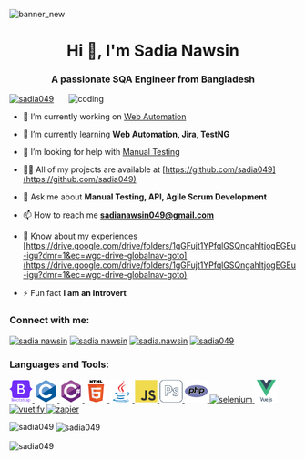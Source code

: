 
![banner_new](https://github.com/user-attachments/assets/43c7fce5-e957-4355-87c9-cd92c97f7404)
<h1 align="center">Hi 👋, I'm Sadia Nawsin</h1>
<h3 align="center">A passionate SQA Engineer from Bangladesh</h3>
<img src= "https://cdnl.iconscout.com/lottie/premium/preview/girl-developer-developed-code-animation-download-in-lottie-json-gif-static-svg-file-formats--html-logo-web-software-development-services-pack-people-animations-5861979.png?f=webp" align="right" width="400" alt="coding">

<p align="left"> <a href="https://github.com/ryo-ma/github-profile-trophy"><img src="https://github-profile-trophy.vercel.app/?username=sadia049" alt="sadia049" /></a> </p>

- 🔭 I’m currently working on [Web Automation](https://github.com/sadia049/Web-automation)

- 🌱 I’m currently learning **Web Automation, Jira, TestNG**

- 🤝 I’m looking for help with [Manual Testing](https://github.com/sadia049/Manual-Testing-Project)

- 👨‍💻 All of my projects are available at [https://github.com/sadia049](https://github.com/sadia049)

- 💬 Ask me about **Manual Testing, API, Agile Scrum Development**

- 📫 How to reach me **sadianawsin049@gmail.com**

- 📄 Know about my experiences [https://drive.google.com/drive/folders/1gGFujt1YPfqlGSQngahltjogEGEu-igu?dmr=1&ec=wgc-drive-globalnav-goto](https://drive.google.com/drive/folders/1gGFujt1YPfqlGSQngahltjogEGEu-igu?dmr=1&ec=wgc-drive-globalnav-goto)

- ⚡ Fun fact **I am an Introvert**

<h3 align="left">Connect with me:</h3>
<p align="left">
<a href="https://linkedin.com/in/sadia nawsin" target="blank"><img align="center" src="https://raw.githubusercontent.com/rahuldkjain/github-profile-readme-generator/master/src/images/icons/Social/linked-in-alt.svg" alt="sadia nawsin" height="30" width="40" /></a>
<a href="https://fb.com/sadia nawsin" target="blank"><img align="center" src="https://raw.githubusercontent.com/rahuldkjain/github-profile-readme-generator/master/src/images/icons/Social/facebook.svg" alt="sadia nawsin" height="30" width="40" /></a>
<a href="https://instagram.com/sadia.nawsin" target="blank"><img align="center" src="https://raw.githubusercontent.com/rahuldkjain/github-profile-readme-generator/master/src/images/icons/Social/instagram.svg" alt="sadia.nawsin" height="30" width="40" /></a>
<a href="https://www.hackerrank.com/sadia049" target="blank"><img align="center" src="https://raw.githubusercontent.com/rahuldkjain/github-profile-readme-generator/master/src/images/icons/Social/hackerrank.svg" alt="sadia049" height="30" width="40" /></a>
</p>

<h3 align="left">Languages and Tools:</h3>
<p align="left"> <a href="https://getbootstrap.com" target="_blank" rel="noreferrer"> <img src="https://raw.githubusercontent.com/devicons/devicon/master/icons/bootstrap/bootstrap-plain-wordmark.svg" alt="bootstrap" width="40" height="40"/> </a> <a href="https://www.cprogramming.com/" target="_blank" rel="noreferrer"> <img src="https://raw.githubusercontent.com/devicons/devicon/master/icons/c/c-original.svg" alt="c" width="40" height="40"/> </a> <a href="https://www.w3schools.com/cs/" target="_blank" rel="noreferrer"> <img src="https://raw.githubusercontent.com/devicons/devicon/master/icons/csharp/csharp-original.svg" alt="csharp" width="40" height="40"/> </a> <a href="https://www.w3.org/html/" target="_blank" rel="noreferrer"> <img src="https://raw.githubusercontent.com/devicons/devicon/master/icons/html5/html5-original-wordmark.svg" alt="html5" width="40" height="40"/> </a> <a href="https://www.java.com" target="_blank" rel="noreferrer"> <img src="https://raw.githubusercontent.com/devicons/devicon/master/icons/java/java-original.svg" alt="java" width="40" height="40"/> </a> <a href="https://developer.mozilla.org/en-US/docs/Web/JavaScript" target="_blank" rel="noreferrer"> <img src="https://raw.githubusercontent.com/devicons/devicon/master/icons/javascript/javascript-original.svg" alt="javascript" width="40" height="40"/> </a> <a href="https://www.photoshop.com/en" target="_blank" rel="noreferrer"> <img src="https://raw.githubusercontent.com/devicons/devicon/master/icons/photoshop/photoshop-line.svg" alt="photoshop" width="40" height="40"/> </a> <a href="https://www.php.net" target="_blank" rel="noreferrer"> <img src="https://raw.githubusercontent.com/devicons/devicon/master/icons/php/php-original.svg" alt="php" width="40" height="40"/> </a> <a href="https://www.selenium.dev" target="_blank" rel="noreferrer"> <img src="https://raw.githubusercontent.com/detain/svg-logos/780f25886640cef088af994181646db2f6b1a3f8/svg/selenium-logo.svg" alt="selenium" width="40" height="40"/> </a> <a href="https://vuejs.org/" target="_blank" rel="noreferrer"> <img src="https://raw.githubusercontent.com/devicons/devicon/master/icons/vuejs/vuejs-original-wordmark.svg" alt="vuejs" width="40" height="40"/> </a> <a href="https://vuetifyjs.com/en/" target="_blank" rel="noreferrer"> <img src="https://bestofjs.org/logos/vuetify.svg" alt="vuetify" width="40" height="40"/> </a> <a href="https://zapier.com" target="_blank" rel="noreferrer"> <img src="https://www.vectorlogo.zone/logos/zapier/zapier-icon.svg" alt="zapier" width="40" height="40"/> </a> </p>

<p><img align="left" src="https://github-readme-stats.vercel.app/api/top-langs?username=sadia049&show_icons=true&locale=en&layout=compact" alt="sadia049" /></p>

<p>&nbsp;<img align="center" src="https://github-readme-stats.vercel.app/api?username=sadia049&show_icons=true&locale=en" alt="sadia049" /></p>

<p><img align="center" src="https://github-readme-streak-stats.herokuapp.com/?user=sadia049&" alt="sadia049" /></p>
